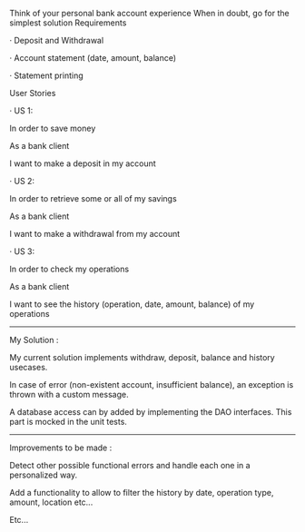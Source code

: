 Think of your personal bank account experience When in doubt, go for the simplest solution Requirements

·         Deposit and Withdrawal

·         Account statement (date, amount, balance)

·         Statement printing

 User Stories

·         US 1:

In order to save money

As a bank client

I want to make a deposit in my account

·         US 2:

In order to retrieve some or all of my savings

As a bank client

I want to make a withdrawal from my account

·         US 3:

In order to check my operations

As a bank client

I want to see the history (operation, date, amount, balance) of my operations

---

My Solution :

My current solution implements withdraw, deposit, balance and history usecases.

In case of error (non-existent account, insufficient balance), an exception is thrown with a custom message.

A database access can by added by implementing the DAO interfaces. This part is mocked in the unit tests.

---
Improvements to be made : 

Detect other possible functional errors and handle each one in a personalized way.

Add a functionality to allow to filter the history by date, operation type, amount, location etc...

Etc...



